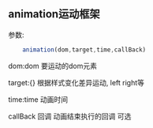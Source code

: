 ## animation运动框架

参数:

```javascript
    animation(dom,target,time,callBack)
```

dom:dom     要运动的dom元素

target:{}   根据样式变化差异运动,    left    right等

time:time   动画时间

callBack    回调    动画结束执行的回调 可选